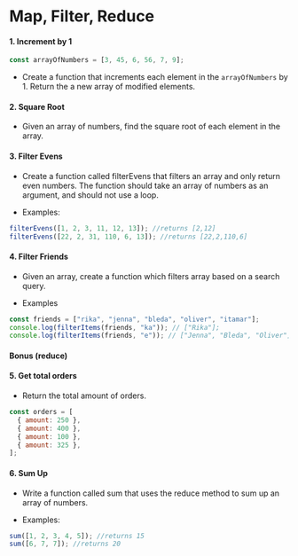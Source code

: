 # Map, Filter, Reduce

#### 1. Increment by 1

```javascript
const arrayOfNumbers = [3, 45, 6, 56, 7, 9];
```

- Create a function that increments each element in the `arrayOfNumbers` by 1. Return the a new array of modified elements.

#### 2. Square Root

- Given an array of numbers, find the square root of each element in the array.

#### 3. Filter Evens

- Create a function called filterEvens that filters an array and only return even numbers. The function should take an array of numbers as an argument, and should not use a loop.

- Examples:

```javascript
filterEvens([1, 2, 3, 11, 12, 13]); //returns [2,12]
filterEvens([22, 2, 31, 110, 6, 13]); //returns [22,2,110,6]
```

#### 4. Filter Friends

- Given an array, create a function which filters array based on a search query.

- Examples

```javascript
const friends = ["rika", "jenna", "bleda", "oliver", "itamar"];
console.log(filterItems(friends, "ka")); // ["Rika"];
console.log(filterItems(friends, "e")); // ["Jenna", "Bleda", "Oliver"];
```

#### Bonus (reduce)

#### 5. Get total orders

- Return the total amount of orders.

```javascript
const orders = [
  { amount: 250 },
  { amount: 400 },
  { amount: 100 },
  { amount: 325 },
];
```

#### 6. Sum Up

- Write a function called sum that uses the reduce method to sum up an array of numbers.

- Examples:

```javascript
sum([1, 2, 3, 4, 5]); //returns 15
sum([6, 7, 7]); //returns 20
```
